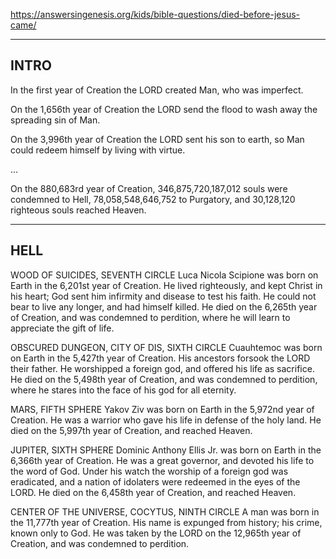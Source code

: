 https://answersingenesis.org/kids/bible-questions/died-before-jesus-came/

---------
INTRO
---------

In the first year of Creation the LORD created Man, who was imperfect.

On the 1,656th year of Creation the LORD send the flood to wash away the spreading sin of Man.

On the 3,996th year of Creation the LORD sent his son to earth, so Man could redeem himself by living with virtue.

...

On the 880,683rd year of Creation, 346,875,720,187,012 souls were condemned to Hell, 78,058,548,646,752 to Purgatory, and 30,128,120 righteous souls reached Heaven.

---------
HELL
---------

WOOD OF SUICIDES, SEVENTH CIRCLE
Luca Nicola Scipione was born on Earth in the 6,201st year of Creation.
He lived righteously, and kept Christ in his heart; God sent him infirmity and disease to test his faith. He could not bear to live any longer, and had himself killed.
He died on the 6,265th year of Creation, and was condemned to perdition, where he will learn to appreciate the gift of life.

OBSCURED DUNGEON, CITY OF DIS, SIXTH CIRCLE
Cuauhtemoc was born on Earth in the 5,427th year of Creation.
His ancestors forsook the LORD their father. He worshipped a foreign god, and offered his life as sacrifice.
He died on the 5,498th year of Creation, and was condemned to perdition, where he stares into the face of his god for all eternity.

MARS, FIFTH SPHERE
Yakov Ziv was born on Earth in the 5,972nd year of Creation.
He was a warrior who gave his life in defense of the holy land.
He died on the 5,997th year of Creation, and reached Heaven.

JUPITER, SIXTH SPHERE
Dominic Anthony Ellis Jr. was born on Earth in the 6,366th year of Creation.
He was a great governor, and devoted his life to the word of God. Under his watch the worship of a foreign god was eradicated, and a nation of idolaters were redeemed in the eyes of the LORD.
He died on the 6,458th year of Creation, and reached Heaven.

CENTER OF THE UNIVERSE, COCYTUS, NINTH CIRCLE
A man was born in the 11,777th year of Creation.
His name is expunged from history; his crime, known only to God.
He was taken by the LORD on the 12,965th year of Creation, and was condemned to perdition.